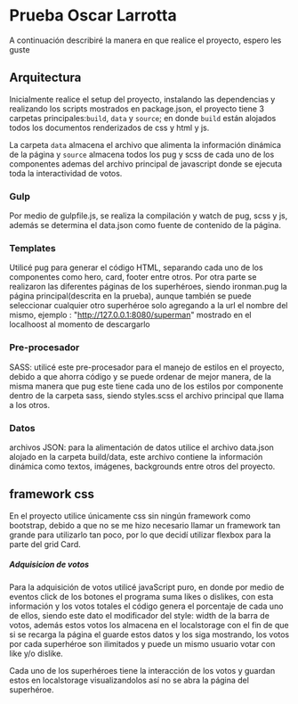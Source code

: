 # Prueba Oscar Larrotta

A continuación describiré la manera en que realice el proyecto, espero les guste

## Arquitectura

Inicialmente realice el setup del proyecto, instalando las dependencias y realizando los scripts mostrados en package.json, el proyecto tiene 3 carpetas principales:`build`, `data` y `source`; en donde `build` están alojados todos los documentos renderizados de css y html y js.

La carpeta `data` almacena el archivo que alimenta la información dinámica de la página y `source` almacena todos los pug y scss de cada uno de los componentes ademas del archivo principal de javascript donde se ejecuta toda la interactividad de votos.

### Gulp

Por medio de gulpfile.js, se realiza la compilación y watch de pug, scss y js, además se determina el data.json como fuente de contenido de la página.

### Templates

Utilicé pug para generar el código HTML, separando cada uno de los componentes como hero, card, footer entre otros. Por otra parte se realizaron las diferentes páginas de los superhéroes, siendo ironman.pug la página principal(descrita en la prueba), aunque también se puede seleccionar cualquier otro superhéroe solo agregando a la url el nombre del mismo, ejemplo : "http://127.0.0.1:8080/superman" mostrado en el localhoost al momento de descargarlo

### Pre-procesador

SASS: utilicé este pre-procesador para el manejo de estilos en el proyecto, debido a que ahorra código y se puede ordenar de mejor manera, de la misma manera que pug este tiene cada uno de los estilos por componente dentro de la carpeta sass, siendo styles.scss el archivo principal que llama a los otros.

### Datos

archivos JSON: para la alimentación de datos utilice el archivo data.json alojado en la carpeta build/data, este archivo contiene la información dinámica como textos, imágenes, backgrounds entre otros del proyecto.

## framework css

En el proyecto utilice únicamente css sin ningún framework como bootstrap, debido a que no se me hizo necesario llamar un framework tan grande para utilizarlo tan poco, por lo que decidí utilizar flexbox para la parte del grid Card.

##### Adquisicion de votos

Para la adquisición de votos utilicé javaScript puro, en donde por medio de eventos click de los botones el programa suma likes o dislikes, con esta información y los votos totales el código genera el porcentaje de cada uno de ellos, siendo este dato el modificador del style: width de la barra de votos, además estos votos los almacena en el localstorage con el fin de que si se recarga la página el guarde estos datos y los siga mostrando, los votos por cada superhéroe son ilimitados y puede un mismo usuario votar con like y/o dislike.

Cada uno de los superhéroes tiene la interacción de los votos y guardan estos en localstorage visualizandolos así no se abra la página del superhéroe.
